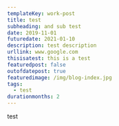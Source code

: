 ```yaml
---
templateKey: work-post
title: test 
subheading: and sub test
date: 2019-11-01
futuredate: 2021-01-10
description: test description
urllink: www.google.com
thisisatest: this is a test
featuredpost: false
outofdatepost: true
featuredimage: /img/blog-index.jpg
tags:
  - test
durationmonths: 2
---
```

test